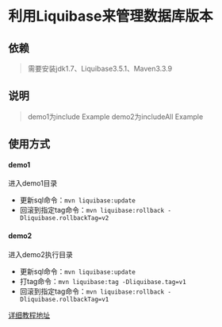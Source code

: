 # 利用Liquibase来管理数据库版本

## 依赖
> 需要安装jdk1.7、Liquibase3.5.1、Maven3.3.9

## 说明
> demo1为include Example
> demo2为includeAll Example

## 使用方式

#### demo1
进入demo1目录
* 更新sql命令：``` mvn liquibase:update ```
* 回滚到指定tag命令：``` mvn liquibase:rollback -Dliquibase.rollbackTag=v2 ```

#### demo2
进入demo2执行目录
* 更新sql命令：``` mvn liquibase:update ```
* 打tag命令：``` mvn liquibase:tag -Dliquibase.tag=v1 ```
* 回滚到指定tag命令：``` mvn liquibase:rollback -Dliquibase.rollbackTag=v1 ```

[详细教程地址](http://blog.jiunile.com/%E6%95%B0%E6%8D%AE%E5%BA%93%E7%89%88%E6%9C%AC%E7%AE%A1%E7%90%86%E5%B7%A5%E5%85%B7liquibase.html)

